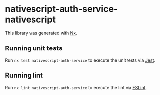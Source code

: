 # nativescript-auth-service-nativescript

This library was generated with [Nx](https://nx.dev).

## Running unit tests

Run `nx test nativescript-auth-service` to execute the unit tests via [Jest](https://jestjs.io).

## Running lint

Run `nx lint nativescript-auth-service` to execute the lint via [ESLint](https://eslint.org/).
